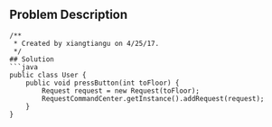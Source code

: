 ## Problem Description
```
/**
 * Created by xiangtiangu on 4/25/17.
 */
## Solution
```java
public class User {
    public void pressButton(int toFloor) {
        Request request = new Request(toFloor);
        RequestCommandCenter.getInstance().addRequest(request);
    }
}